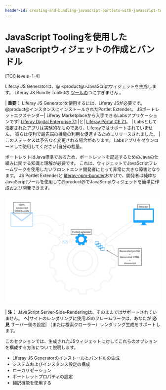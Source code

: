 ```yaml
---
header-id: creating-and-bundling-javascript-portlets-with-javascript-tooling
---
```


# JavaScript Toolingを使用したJavaScriptウィジェットの作成とバンドル

[TOC levels=1-4]

Liferay JS Generatorは、@ \<product@\>JavaScriptウィジェットを生成します。 Liferay JS Bundle Toolkitの [ツールの](https://github.com/liferay/liferay-npm-build-tools/tree/master/packages)つにすぎません</a> 。

| **重要：** Liferay JS Generatorを使用するには、Liferay JSが必要です。 @product@インスタンスにインストールされたPortlet Extender。 JSポートレットエクステンダー| Liferay Marketplaceから入手できるLabsアプリケーションです| [Liferay Digital Enterprise 7.1](https://web.liferay.com/marketplace/-/mp/application/115543020) |と| [Liferay Portal CE 7.1](https://web.liferay.com/marketplace/-/mp/application/115542926)。 | Labsとして指定されたアプリは実験的なものであり、Liferayではサポートされていません。 彼らは便利で最先端の機能の利用を促進するためにリリースされました。 |このステータスは予告なく変更される場合があります。 Labsアプリをダウンロードして使用してください|自分の裁量。

ポートレットはJava標準であるため、ポートレットを記述するためのJavaの仕組みに関する知識と理解が必要です。 これは、ウィジェットでJavaScriptフレームワークを使用したいフロントエンド開発者にとって非常に大きな障害となります。 JS Portlet Extenderと [liferay-npm-bundler](/docs/7-1/reference/-/knowledge_base/r/liferay-npm-bundler)おかげで、開発者は純粋なJavaScriptツールを使用して@product@でJavaScriptウィジェットを簡単に作成および開発できます。

![図1：JS Portlet Extenderでは、純粋なJavaScriptツールを使用してウィジェットを作成できます。](../../../images/extender-lifecycle.png)

| **注：** JavaScript Server-Side-Renderingは、そのままではサポートされていません。 へ|サイトのレンダリングに使用JSのフレームワークは、あなたが **必見** サーバー側の設定| （または検索クローラー）レンダリング生成をサポートします。

このセクションでは、生成されたJSウィジェットに対してこれらのオプションを構成する方法について説明します。

  - Liferay JS Generatorのインストールとバンドルの生成
  - システムおよびインスタンス設定の構成
  - ローカリゼーション
  - ポートレットプロパティの設定
  - 翻訳機能を使用する
